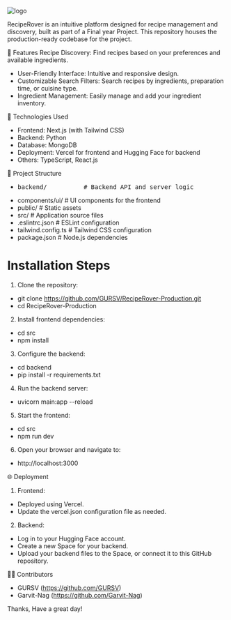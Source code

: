 ![logo](https://github.com/user-attachments/assets/34190e4e-4fc1-486b-aadd-a2a95e346178)

RecipeRover is an intuitive platform designed for recipe management and discovery, built as part of a Final year Project. This repository houses the production-ready codebase for the project.

🌟 Features
Recipe Discovery: Find recipes based on your preferences and available ingredients.
* User-Friendly Interface: Intuitive and responsive design.
* Customizable Search Filters: Search recipes by ingredients, preparation time, or cuisine type.
* Ingredient Management: Easily manage and add your ingredient inventory.

🚀 Technologies Used
* Frontend: Next.js (with Tailwind CSS)
* Backend: Python
* Database: MongoDB
* Deployment: Vercel for frontend and Hugging Face for backend
* Others: TypeScript, React.js

📂 Project Structure
* <pre>backend/          # Backend API and server logic 
* components/ui/         # UI components for the frontend 
* public/                # Static assets 
* src/                   # Application source files 
* .eslintrc.json         # ESLint configuration 
* tailwind.config.ts     # Tailwind CSS configuration 
* package.json           # Node.js dependencies</pre>

# Installation Steps
1. Clone the repository:
* git clone https://github.com/GURSV/RecipeRover-Production.git
* cd RecipeRover-Production

2. Install frontend dependencies:
* cd src
* npm install

3. Configure the backend:
* cd backend
* pip install -r requirements.txt

4. Run the backend server:
* uvicorn main:app --reload

5. Start the frontend:
* cd src
* npm run dev

6. Open your browser and navigate to:
* http://localhost:3000

🌐 Deployment
1. Frontend:
* Deployed using Vercel.
* Update the vercel.json configuration file as needed.

2. Backend:
* Log in to your Hugging Face account.
* Create a new Space for your backend.
* Upload your backend files to the Space, or connect it to this GitHub repository.

🧑‍💻 Contributors
* GURSV (https://github.com/GURSV)
* Garvit-Nag (https://github.com/Garvit-Nag)

Thanks, Have a great day!
